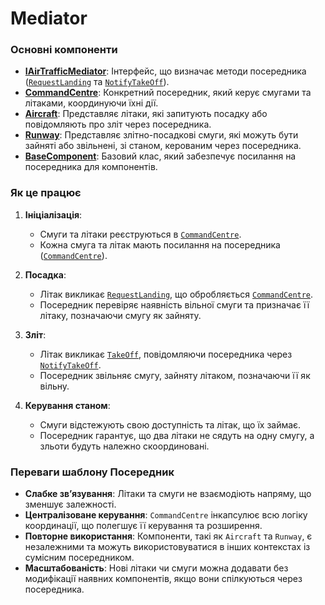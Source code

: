 # Mediator

### Основні компоненти

- [**IAirTrafficMediator**](classes/IAirTrafficMediator.cs): Інтерфейс, що визначає методи посередника ([`RequestLanding`](classes/IAirTrafficMediator.cs#L11) та [`NotifyTakeOff`](classes/IAirTrafficMediator.cs#L12)).
- [**CommandCentre**](classes/CommandCentre.cs): Конкретний посередник, який керує смугами та літаками, координуючи їхні дії.
- [**Aircraft**](classes/Aircraft.cs): Представляє літаки, які запитують посадку або повідомляють про зліт через посередника.
- [**Runway**](classes/Runway.cs): Представляє злітно-посадкові смуги, які можуть бути зайняті або звільнені, зі станом, керованим через посередника.
- [**BaseComponent**](classes/BaseComponent.cs): Базовий клас, який забезпечує посилання на посередника для компонентів.

### Як це працює

1. **Ініціалізація**:

   - Смуги та літаки реєструються в [`CommandCentre`](classes/CommandCentre.cs).
   - Кожна смуга та літак мають посилання на посередника ([`CommandCentre`](classes/CommandCentre.cs)).

2. **Посадка**:

   - Літак викликає [`RequestLanding`](classes/CommandCentre.cs#L23-L35), що обробляється [`CommandCentre`](classes/CommandCentre.cs).
   - Посередник перевіряє наявність вільної смуги та призначає її літаку, позначаючи смугу як зайняту.

3. **Зліт**:

   - Літак викликає [`TakeOff`](classes/Aircraft.cs#L23-L29), повідомляючи посередника через [`NotifyTakeOff`](classes/CommandCentre.cs#L37-L49).
   - Посередник звільняє смугу, зайняту літаком, позначаючи її як вільну.

4. **Керування станом**:

   - Смуги відстежують свою доступність та літак, що їх займає.
   - Посередник гарантує, що два літаки не сядуть на одну смугу, а зльоти будуть належно скоординовані.

### Переваги шаблону Посередник

- **Слабке зв’язування**: Літаки та смуги не взаємодіють напряму, що зменшує залежності.
- **Централізоване керування**: `CommandCentre` інкапсулює всю логіку координації, що полегшує її керування та розширення.
- **Повторне використання**: Компоненти, такі як `Aircraft` та `Runway`, є незалежними та можуть використовуватися в інших контекстах із сумісним посередником.
- **Масштабованість**: Нові літаки чи смуги можна додавати без модифікації наявних компонентів, якщо вони спілкуються через посередника.
